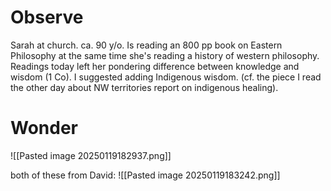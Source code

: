 # Observe
Sarah at church. ca. 90 y/o. Is reading an 800 pp book on Eastern Philosophy at the same time she's reading a history of western philosophy. Readings today left her pondering difference between knowledge and wisdom (1 Co). I suggested adding Indigenous wisdom. (cf. the piece I read the other day about NW territories report on indigenous healing).
# Wonder

![[Pasted image 20250119182937.png]]

both of these from David:
![[Pasted image 20250119183242.png]]